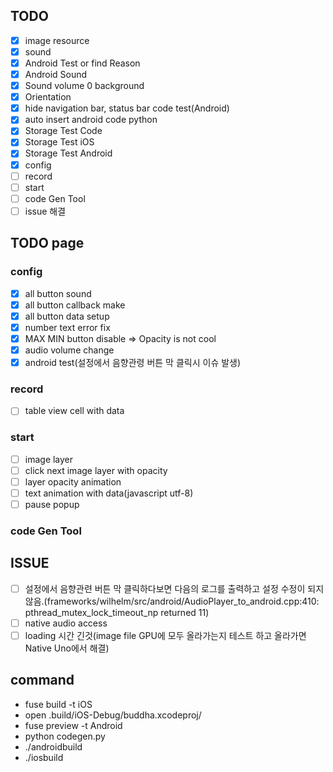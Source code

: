 ## TODO
- [x] image resource
- [x] sound
- [x] Android Test or find Reason
- [x] Android Sound
- [x] Sound volume 0 background
- [x] Orientation
- [x] hide navigation bar, status bar code test(Android)
- [x] auto insert android code python
- [x] Storage Test Code
- [x] Storage Test iOS
- [x] Storage Test Android
- [x] config
- [ ] record
- [ ] start
- [ ] code Gen Tool
- [ ] issue 해결

## TODO page

### config
- [x] all button sound
- [x] all button callback make
- [x] all button data setup
- [x] number text error fix
- [x] MAX MIN button disable => Opacity is not cool
- [x] audio volume change
- [x] android test(설정에서 음향관령 버튼 막 클릭시 이슈 발생)

### record
- [ ] table view cell with data

### start
- [ ] image layer
- [ ] click next image layer with opacity
- [ ] layer opacity animation
- [ ] text animation with data(javascript utf-8)
- [ ] pause popup

### code Gen Tool

## ISSUE
- [ ] 설정에서 음향관련 버튼 막 클릭하다보면 다음의 로그를 출력하고 설정 수정이 되지않음.(frameworks/wilhelm/src/android/AudioPlayer_to_android.cpp:410: pthread_mutex_lock_timeout_np returned 11)
- [ ] native audio access
- [ ] loading 시간 긴것(image file GPU에 모두 올라가는지 테스트 하고 올라가면 Native Uno에서 해결)

## command
- fuse build -t iOS
- open .build/iOS-Debug/buddha.xcodeproj/
- fuse preview -t Android
- python codegen.py
- ./androidbuild
- ./iosbuild
